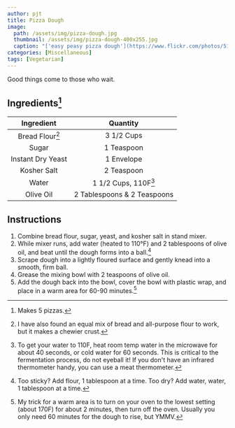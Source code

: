 ```yaml
---
author: pjt
title: Pizza Dough
image:
  path: /assets/img/pizza-dough.jpg
  thumbnail: /assets/img/pizza-dough-400x255.jpg
  caption: "['easy peasy pizza dough'](https://www.flickr.com/photos/51231869@N03/5964976210) by [cwisnieski](https://www.flickr.com/photos/51231869@N03) is licensed under [CC BY 2.0](https://creativecommons.org/licenses/by/2.0/?ref=ccsearch&atype=rich)"
categories: [Miscellaneous]
tags: [Vegetarian]
---
```


Good things come to those who wait.

## Ingredients[^1]

| Ingredient | Quantity |
|:-:|:-:|
| Bread Flour[^2] | 3 1/2 Cups |
| Sugar | 1 Teaspoon |
| Instant Dry Yeast | 1 Envelope |
| Kosher Salt | 2 Teaspoon |
| Water | 1 1/2 Cups, 110F[^3] |
| Olive Oil | 2 Tablespoons & 2 Teaspoons |

## Instructions

1. Combine bread flour, sugar, yeast, and kosher salt in stand mixer. 
2. While mixer runs, add water (heated to 110&deg;F) and 2 tablespoons of olive oil, and beat until the dough forms into a ball.[^4]
3. Scrape dough into a lightly floured surface and gently knead into a smooth, firm ball.
4. Grease the mixing bowl with 2 teaspoons of olive oil.
5. Add the dough back into the bowl, cover the bowl with plastic wrap, and place in a warm area for 60-90 minutes.[^5]

[^1]: Makes 5 pizzas.
[^2]: I have also found an equal mix of bread and all-purpose flour to work, but it makes a chewier crust.
[^3]: To get your water to 110F, heat room temp water in the microwave for about 40 seconds, or cold water for 60 seconds. This is critical to the fermentation process, do not eyeball it! If you don't have an infrared thermometer handy, you can use a meat thermometer.
[^4]: Too sticky? Add flour, 1 tablespoon at a time. Too dry? Add water, water, 1 tablespoon at a time.
[^5]: My trick for a warm area is to turn on your oven to the lowest setting (about 170F) for about 2 minutes, then turn off the oven. Usually you only need 60 minutes for the dough to rise, but YMMV.

